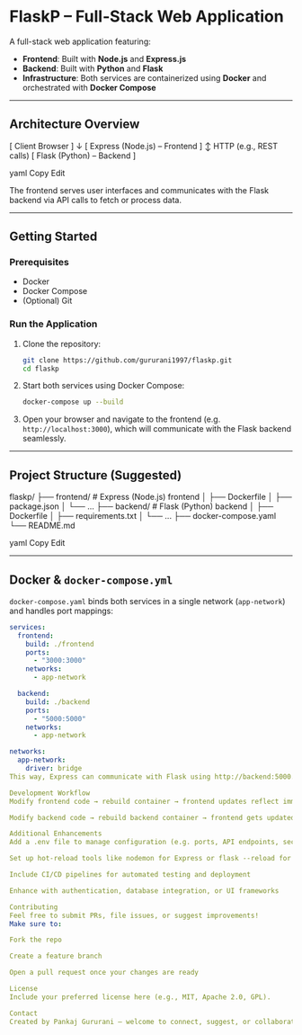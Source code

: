 # FlaskP – Full‑Stack Web Application

A full-stack web application featuring:

- **Frontend**: Built with **Node.js** and **Express.js**  
- **Backend**: Built with **Python** and **Flask**  
- **Infrastructure**: Both services are containerized using **Docker** and orchestrated with **Docker Compose**

---

##  Architecture Overview

[ Client Browser ]
↓
[ Express (Node.js) – Frontend ]
↕ HTTP (e.g., REST calls)
[ Flask (Python) – Backend ]

yaml
Copy
Edit

The frontend serves user interfaces and communicates with the Flask backend via API calls to fetch or process data.

---

##  Getting Started

### Prerequisites

- Docker  
- Docker Compose  
- (Optional) Git  

### Run the Application

1. Clone the repository:
    ```bash
    git clone https://github.com/gururani1997/flaskp.git
    cd flaskp
    ```

2. Start both services using Docker Compose:
    ```bash
    docker-compose up --build
    ```

3. Open your browser and navigate to the frontend (e.g. `http://localhost:3000`), which will communicate with the Flask backend seamlessly.

---

##  Project Structure (Suggested)

flaskp/
├── frontend/ # Express (Node.js) frontend
│ ├── Dockerfile
│ ├── package.json
│ └── ...
├── backend/ # Flask (Python) backend
│ ├── Dockerfile
│ ├── requirements.txt
│ └── ...
├── docker-compose.yaml
└── README.md

yaml
Copy
Edit

---

##  Docker & `docker-compose.yml`

`docker-compose.yaml` binds both services in a single network (`app-network`) and handles port mappings:

```yaml
services:
  frontend:
    build: ./frontend
    ports:
      - "3000:3000"
    networks:
      - app-network

  backend:
    build: ./backend
    ports:
      - "5000:5000"
    networks:
      - app-network

networks:
  app-network:
    driver: bridge
This way, Express can communicate with Flask using http://backend:5000.

Development Workflow
Modify frontend code → rebuild container → frontend updates reflect immediately

Modify backend code → rebuild backend container → frontend gets updated responses accordingly

Additional Enhancements
Add a .env file to manage configuration (e.g. ports, API endpoints, secrets)

Set up hot-reload tools like nodemon for Express or flask --reload for Python

Include CI/CD pipelines for automated testing and deployment

Enhance with authentication, database integration, or UI frameworks

Contributing
Feel free to submit PRs, file issues, or suggest improvements!
Make sure to:

Fork the repo

Create a feature branch

Open a pull request once your changes are ready

License
Include your preferred license here (e.g., MIT, Apache 2.0, GPL).

Contact
Created by Pankaj Gururani – welcome to connect, suggest, or collaborate!